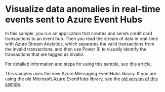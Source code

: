 
# Visualize data anomalies in real-time events sent to Azure Event Hubs
In this sample, you run an application that creates and sends credit card transactions to an event hub. Then you read the stream of data in real-time with Azure Stream Analytics, which separates the valid transactions from the invalid transactions, and then use Power BI to visually identify the transactions that are tagged as invalid.

For detailed information and steps for using this sample, see [this article](https://docs.microsoft.com/azure/event-hubs/event-hubs-tutorial-visualize-anomalies). 

This samples uses the new Azure.Messaging.EventHubs library. If you are using the old Microsoft.Azure.EventHubs library, see the [old version of this sample](../../Microsoft.Azure.EventHubs/AnomalyDetector). 

